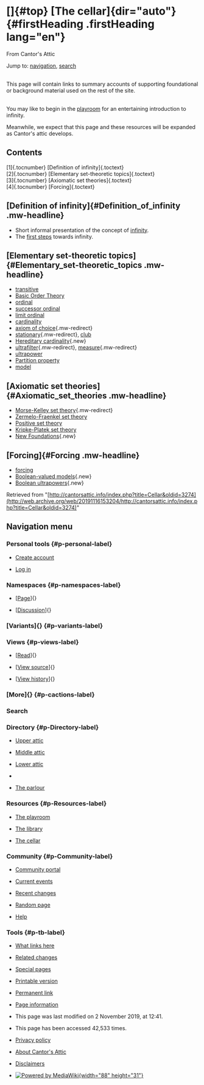 <div id="mw-page-base" class="noprint">

</div>

<div id="mw-head-base" class="noprint">

</div>

<div id="content" class="mw-body" role="main">

[]{#top}
[The cellar]{dir="auto"} {#firstHeading .firstHeading lang="en"}
========================

<div id="bodyContent" class="mw-body-content">

<div id="siteSub">

From Cantor's Attic

</div>

<div id="contentSub">

</div>

<div id="jump-to-nav" class="mw-jump">

Jump to: [navigation](#mw-navigation), [search](#p-search)

</div>

<div id="mw-content-text" class="mw-content-ltr" lang="en" dir="ltr">

\
This page will contain links to summary accounts of supporting
foundational or background material used on the rest of the site.

\
You may like to begin in the
[playroom](/web/20191116153204/http://cantorsattic.info/Playroom "Playroom")
for an entertaining introduction to infinity.

Meanwhile, we expect that this page and these resources will be expanded
as Cantor's attic develops.

<div id="toc" class="toc">

<div id="toctitle">

Contents
--------

</div>

-   [[1]{.tocnumber} [Definition of
    infinity]{.toctext}](#Definition_of_infinity)
-   [[2]{.tocnumber} [Elementary set-theoretic
    topics]{.toctext}](#Elementary_set-theoretic_topics)
-   [[3]{.tocnumber} [Axiomatic set
    theories]{.toctext}](#Axiomatic_set_theories)
-   [[4]{.tocnumber} [Forcing]{.toctext}](#Forcing)

</div>

[Definition of infinity]{#Definition_of_infinity .mw-headline}
--------------------------------------------------------------

-   Short informal presentation of the concept of
    [infinity](/web/20191116153204/http://cantorsattic.info/Infinity "Infinity").
-   The [first
    steps](/web/20191116153204/http://cantorsattic.info/First_steps "First steps")
    towards infinity.

[Elementary set-theoretic topics]{#Elementary_set-theoretic_topics .mw-headline}
--------------------------------------------------------------------------------

-   [transitive](/web/20191116153204/http://cantorsattic.info/Transitive "Transitive")
-   [Basic Order
    Theory](/web/20191116153204/http://cantorsattic.info/Ordering_Relations "Ordering Relations")
-   [ordinal](/web/20191116153204/http://cantorsattic.info/Ordinal "Ordinal")
-   [successor
    ordinal](/web/20191116153204/http://cantorsattic.info/Successor_ordinal "Successor ordinal")
-   [limit
    ordinal](/web/20191116153204/http://cantorsattic.info/Limit_ordinal "Limit ordinal")
-   [cardinality](/web/20191116153204/http://cantorsattic.info/Cardinality "Cardinality")
-   [axiom of
    choice](/web/20191116153204/http://cantorsattic.info/Axiom_of_choice "Axiom of choice"){.mw-redirect}
-   [stationary](/web/20191116153204/http://cantorsattic.info/Stationary "Stationary"){.mw-redirect},
    [club](/web/20191116153204/http://cantorsattic.info/Club "Club")
-   [Hereditary
    cardinality](/web/20191116153204/http://cantorsattic.info/index.php?title=Hereditary_cardinality&action=edit&redlink=1 "Hereditary cardinality (page does not exist)"){.new}
-   [ultrafilter](/web/20191116153204/http://cantorsattic.info/Ultrafilter "Ultrafilter"){.mw-redirect},
    [measure](/web/20191116153204/http://cantorsattic.info/Measure "Measure"){.mw-redirect}
-   [ultrapower](/web/20191116153204/http://cantorsattic.info/Ultrapower "Ultrapower")
-   [Partition
    property](/web/20191116153204/http://cantorsattic.info/Partition_property "Partition property")
-   [model](/web/20191116153204/http://cantorsattic.info/Model "Model")

[Axiomatic set theories]{#Axiomatic_set_theories .mw-headline}
--------------------------------------------------------------

-   [Morse-Kelley set
    theory](/web/20191116153204/http://cantorsattic.info/Morse-Kelley_set_theory "Morse-Kelley set theory"){.mw-redirect}
-   [Zermelo-Fraenkel set
    theory](/web/20191116153204/http://cantorsattic.info/ZFC "ZFC")
-   [Positive set
    theory](/web/20191116153204/http://cantorsattic.info/Positive_set_theory "Positive set theory")
-   [Kripke-Platek set
    theory](/web/20191116153204/http://cantorsattic.info/Kripke-Platek "Kripke-Platek")
-   [New
    Foundations](/web/20191116153204/http://cantorsattic.info/index.php?title=New_Foundations&action=edit&redlink=1 "New Foundations (page does not exist)"){.new}

[Forcing]{#Forcing .mw-headline}
--------------------------------

-   [forcing](/web/20191116153204/http://cantorsattic.info/Forcing "Forcing")
-   [Boolean-valued
    models](/web/20191116153204/http://cantorsattic.info/index.php?title=Boolean-valued_models&action=edit&redlink=1 "Boolean-valued models (page does not exist)"){.new}
-   [Boolean
    ultrapowers](/web/20191116153204/http://cantorsattic.info/index.php?title=Boolean_ultrapowers&action=edit&redlink=1 "Boolean ultrapowers (page does not exist)"){.new}

</div>

<div class="printfooter">

Retrieved from
"[http://cantorsattic.info/index.php?title=Cellar&oldid=3274](http://web.archive.org/web/20191116153204/http://cantorsattic.info/index.php?title=Cellar&oldid=3274)"

</div>

<div id="catlinks" class="catlinks catlinks-allhidden">

</div>

<div class="visualClear">

</div>

</div>

</div>

<div id="mw-navigation">

Navigation menu
---------------

<div id="mw-head">

<div id="p-personal" role="navigation"
aria-labelledby="p-personal-label">

### Personal tools {#p-personal-label}

-   <div id="pt-createaccount">

    </div>

    [Create
    account](/web/20191116153204/http://cantorsattic.info/index.php?title=Special:UserLogin&returnto=Cellar&type=signup)
-   <div id="pt-login">

    </div>

    [Log
    in](/web/20191116153204/http://cantorsattic.info/index.php?title=Special:UserLogin&returnto=Cellar "You are encouraged to log in; however, it is not mandatory [o]")

</div>

<div id="left-navigation">

<div id="p-namespaces" class="vectorTabs" role="navigation"
aria-labelledby="p-namespaces-label">

### Namespaces {#p-namespaces-label}

-   <div id="ca-nstab-main">

    </div>

    [[Page](/web/20191116153204/http://cantorsattic.info/Cellar "View the content page [c]")]{}
-   <div id="ca-talk">

    </div>

    [[Discussion](/web/20191116153204/http://cantorsattic.info/index.php?title=Talk:Cellar&action=edit&redlink=1 "Discussion about the content page [t]")]{}

</div>

<div id="p-variants" class="vectorMenu emptyPortlet" role="navigation"
aria-labelledby="p-variants-label">

### [Variants]{}[](#) {#p-variants-label}

<div class="menu">

</div>

</div>

</div>

<div id="right-navigation">

<div id="p-views" class="vectorTabs" role="navigation"
aria-labelledby="p-views-label">

### Views {#p-views-label}

-   <div id="ca-view">

    </div>

    [[Read](/web/20191116153204/http://cantorsattic.info/Cellar)]{}
-   <div id="ca-viewsource">

    </div>

    [[View
    source](/web/20191116153204/http://cantorsattic.info/index.php?title=Cellar&action=edit "This page is protected.
    You can view its source [e]")]{}
-   <div id="ca-history">

    </div>

    [[View
    history](/web/20191116153204/http://cantorsattic.info/index.php?title=Cellar&action=history "Past revisions of this page [h]")]{}

</div>

<div id="p-cactions" class="vectorMenu emptyPortlet" role="navigation"
aria-labelledby="p-cactions-label">

### [More]{}[](#) {#p-cactions-label}

<div class="menu">

</div>

</div>

<div id="p-search" role="search">

### Search

<div id="simpleSearch">

</div>

</div>

</div>

</div>

<div id="mw-panel">

<div id="p-logo" role="banner">

[](/web/20191116153204/http://cantorsattic.info/Cantor%27s_Attic "Visit the main page")

</div>

<div id="p-Directory" class="portal" role="navigation"
aria-labelledby="p-Directory-label">

### Directory {#p-Directory-label}

<div class="body">

-   <div id="n-Upper-attic">

    </div>

    [Upper
    attic](/web/20191116153204/http://cantorsattic.info/Upper_attic)
-   <div id="n-Middle-attic">

    </div>

    [Middle
    attic](/web/20191116153204/http://cantorsattic.info/Middle_attic)
-   <div id="n-Lower-attic">

    </div>

    [Lower
    attic](/web/20191116153204/http://cantorsattic.info/Lower_attic)
-   <div id="n-">

    </div>

    [](INVALID-TITLE)
-   <div id="n-The-parlour">

    </div>

    [The parlour](/web/20191116153204/http://cantorsattic.info/Parlour)

</div>

</div>

<div id="p-Resources" class="portal" role="navigation"
aria-labelledby="p-Resources-label">

### Resources {#p-Resources-label}

<div class="body">

-   <div id="n-The-playroom">

    </div>

    [The
    playroom](/web/20191116153204/http://cantorsattic.info/Playroom)
-   <div id="n-The-library">

    </div>

    [The library](/web/20191116153204/http://cantorsattic.info/Library)
-   <div id="n-The-cellar">

    </div>

    [The cellar](/web/20191116153204/http://cantorsattic.info/Cellar)

</div>

</div>

<div id="p-Community" class="portal" role="navigation"
aria-labelledby="p-Community-label">

### Community {#p-Community-label}

<div class="body">

-   <div id="n-portal">

    </div>

    [Community
    portal](/web/20191116153204/http://cantorsattic.info/Cantor%27s_Attic:Community_portal "About the project, what you can do, where to find things")
-   <div id="n-currentevents">

    </div>

    [Current
    events](/web/20191116153204/http://cantorsattic.info/Cantor%27s_Attic:Current_events "Find background information on current events")
-   <div id="n-recentchanges">

    </div>

    [Recent
    changes](/web/20191116153204/http://cantorsattic.info/Special:RecentChanges "A list of recent changes in the wiki [r]")
-   <div id="n-randompage">

    </div>

    [Random
    page](/web/20191116153204/http://cantorsattic.info/Special:Random "Load a random page [x]")
-   <div id="n-help">

    </div>

    [Help](http://web.archive.org/web/20191116153204/https://www.mediawiki.org/wiki/Special:MyLanguage/Help:Contents "The place to find out")

</div>

</div>

<div id="p-tb" class="portal" role="navigation"
aria-labelledby="p-tb-label">

### Tools {#p-tb-label}

<div class="body">

-   <div id="t-whatlinkshere">

    </div>

    [What links
    here](/web/20191116153204/http://cantorsattic.info/Special:WhatLinksHere/Cellar "A list of all wiki pages that link here [j]")
-   <div id="t-recentchangeslinked">

    </div>

    [Related
    changes](/web/20191116153204/http://cantorsattic.info/Special:RecentChangesLinked/Cellar "Recent changes in pages linked from this page [k]")
-   <div id="t-specialpages">

    </div>

    [Special
    pages](/web/20191116153204/http://cantorsattic.info/Special:SpecialPages "A list of all special pages [q]")
-   <div id="t-print">

    </div>

    [Printable
    version](/web/20191116153204/http://cantorsattic.info/index.php?title=Cellar&printable=yes "Printable version of this page [p]")
-   <div id="t-permalink">

    </div>

    [Permanent
    link](/web/20191116153204/http://cantorsattic.info/index.php?title=Cellar&oldid=3274 "Permanent link to this revision of the page")
-   <div id="t-info">

    </div>

    [Page
    information](/web/20191116153204/http://cantorsattic.info/index.php?title=Cellar&action=info)

</div>

</div>

</div>

</div>

<div id="footer" role="contentinfo">

-   <div id="footer-info-lastmod">

    </div>

    This page was last modified on 2 November 2019, at 12:41.
-   <div id="footer-info-viewcount">

    </div>

    This page has been accessed 42,533 times.

<!-- -->

-   <div id="footer-places-privacy">

    </div>

    [Privacy
    policy](/web/20191116153204/http://cantorsattic.info/Cantor%27s_Attic:Privacy_policy "Cantor's Attic:Privacy policy")
-   <div id="footer-places-about">

    </div>

    [About Cantor's
    Attic](/web/20191116153204/http://cantorsattic.info/Cantor%27s_Attic:About "Cantor's Attic:About")
-   <div id="footer-places-disclaimer">

    </div>

    [Disclaimers](/web/20191116153204/http://cantorsattic.info/Cantor%27s_Attic:General_disclaimer "Cantor's Attic:General disclaimer")

<!-- -->

-   <div id="footer-poweredbyico">

    </div>

    [![Powered by
    MediaWiki](/web/20191116153204im_/http://cantorsattic.info/resources/assets/poweredby_mediawiki_88x31.png){width="88"
    height="31"}](//web.archive.org/web/20191116153204/http://www.mediawiki.org/)

<div style="clear:both">

</div>

</div>
